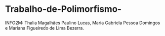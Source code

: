 # Trabalho-de-Polimorfismo-
INFO2M: Thalia Magalhães Paulino Lucas, Maria Gabriela Pessoa Domingos e Mariana Figueiredo de Lima Bezerra. 
